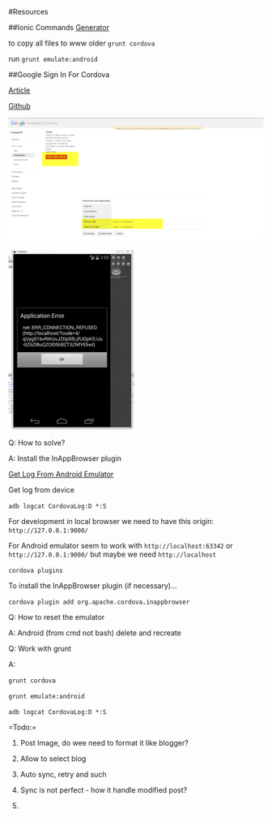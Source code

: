 #Resources

##Ionic Commands
[Generator](https://github.com/diegonetto/generator-ionic)

to copy all files to www older `grunt cordova`

run `grunt emulate:android`



##Google Sign In For Cordova

[Article](http://phonegap-tips.com/articles/google-api-oauth-with-phonegaps-inappbrowser.html)

[Github](https://github.com/mdellanoce/google-api-oauth-phonegap)

![Create Client ID](/docs/GoogleSign_CreateClientID.png)

![Get This Error](/docs/GoogleSign_Error.png)

Q: How to solve?

A: Install the InAppBrowser plugin

[Get Log From Android Emulator](file:///D:/Mobile/Android/android-sdk/docs/tools/debugging/debugging-log.html)


Get log from device

`adb logcat CordovaLog:D *:S`

For development in local browser we need to have this origin: `http://127.0.0.1:9000/`

For Android emulator seem to work with `http://localhost:63342` or `http://127.0.0.1:9000/`
but maybe we need `http://localhost`

`cordova plugins`

To install the InAppBrowser plugin (if necessary)...

`cordova plugin add org.apache.cordova.inappbrowser`

Q: How to reset the emulator

A: Android (from cmd not bash) delete and recreate

Q: Work with grunt

A:

`grunt cordova`

`grunt emulate:android`

`adb logcat CordovaLog:D *:S`

=Todo:=
1. Post Image, do wee need to format it like blogger?

2. Allow to select blog

3. Auto sync, retry and such

4. Sync is not perfect - how it handle modified post?

5.